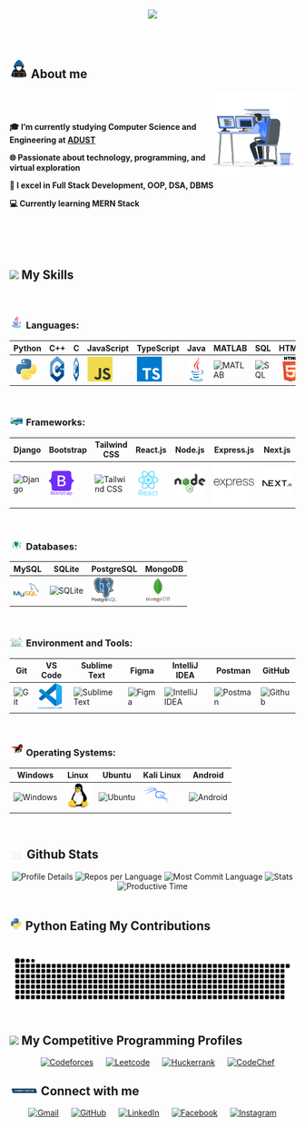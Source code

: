 <h1 align="center">
    <img src="https://readme-typing-svg.herokuapp.com/?font=Righteous&size=35&center=true&vCenter=true&width=500&height=70&duration=5000&pause=1500&lines=Welcome+to+Joy-Verse!+🌐;+I'm+Joyant+Sheikhar+Gupta+Joy!;" />
</h1>
<div>
<br/>

## <img src = "about_me.gif" width = 6.5%> About me


<img align="right" src="Right_Side.gif" width=30%>

 <br><br>
<h4>
	
🎓 I’m currently studying Computer Science and Engineering at [ADUST](https://www.adust.edu.bd/#/)

🌐 Passionate about technology, programming, and virtual exploration

🚀 I excel in **Full Stack Development**, **OOP**, **DSA**, **DBMS**

💻 Currently learning **MERN Stack**

</h4>


 </div>
 
<br><br><br>

## <img src="https://media2.giphy.com/media/QssGEmpkyEOhBCb7e1/giphy.gif?cid=ecf05e47a0n3gi1bfqntqmob8g9aid1oyj2wr3ds3mg700bl&rid=giphy.gif" width ="3%"> My Skills

<div>
    
<br>
    
### <img src = "Programming_Languages.gif" width=5%> Languages:


| Python | C++ | C | JavaScript | TypeScript | Java | MATLAB | SQL | HTML | CSS | LaTeX |
|--------|-----|---|------------|------------|------|--------|-----|------|-----|-------|
| <img src="https://github.com/devicons/devicon/blob/master/icons/python/python-original.svg" title="Python" alt="Python" width="45" height="45"/> | <img src="https://raw.githubusercontent.com/devicons/devicon/master/icons/cplusplus/cplusplus-original.svg" title="C++" alt="C++" width="45" height="45"/> | <img src="https://raw.githubusercontent.com/devicons/devicon/master/icons/c/c-original.svg" title="C" alt="C" width="45" height="45"/> | <img src="https://raw.githubusercontent.com/devicons/devicon/master/icons/javascript/javascript-original.svg" title="JavaScript" alt="JavaScript" width="45" height="45"/> | <img src="https://raw.githubusercontent.com/devicons/devicon/master/icons/typescript/typescript-original.svg" title="TypeScript" alt="TypeScript" width="45" height="45"/> | <img src="https://raw.githubusercontent.com/devicons/devicon/master/icons/java/java-original.svg" title="Java" alt="Java" width="45" height="45"/> | <img src="https://upload.wikimedia.org/wikipedia/commons/2/21/Matlab_Logo.png" title="MATLAB" alt="MATLAB" width="45" height="45"/> | <img src="https://upload.wikimedia.org/wikipedia/commons/8/87/Sql_data_base_with_logo.png" title="SQL" alt="SQL" width="75" height="45"/> | <img src="https://raw.githubusercontent.com/devicons/devicon/master/icons/html5/html5-original-wordmark.svg" title="HTML" alt="HTML" width="45" height="45"/> | <img src="https://raw.githubusercontent.com/devicons/devicon/master/icons/css3/css3-original-wordmark.svg" title="CSS" alt="CSS" width="45" height="45"/> | <img src="https://upload.wikimedia.org/wikipedia/commons/9/92/LaTeX_logo.svg" title="LaTeX" alt="LaTeX" width="45" height="45"/> |




<br>

### <img src = "Front_End.gif" width=5%> Frameworks:

| Django | Bootstrap | Tailwind CSS | React.js | Node.js | Express.js | Next.js |
|--------|-----------|--------------|-----------|---------|------------|---------|
| <img src="https://cdn.worldvectorlogo.com/logos/django.svg" title="Django" alt="Django" width="45" height="45"/> | <img src="https://raw.githubusercontent.com/devicons/devicon/master/icons/bootstrap/bootstrap-plain-wordmark.svg" title="Bootstrap" alt="Bootstrap" width="45" height="45"/> | <img src="https://www.vectorlogo.zone/logos/tailwindcss/tailwindcss-icon.svg" title="Tailwind CSS" alt="Tailwind CSS" width="45" height="45"/> | <img src="https://raw.githubusercontent.com/devicons/devicon/master/icons/react/react-original-wordmark.svg" title="React.js" alt="React.js" width="45" height="45"/> | ![Node.js](https://raw.githubusercontent.com/devicons/devicon/master/icons/nodejs/nodejs-original-wordmark.svg) | ![Express.js](https://raw.githubusercontent.com/devicons/devicon/master/icons/express/express-original-wordmark.svg) | ![Next.js](https://raw.githubusercontent.com/devicons/devicon/master/icons/nextjs/nextjs-original-wordmark.svg) |

<br>

### <img src = "Database.gif" width=5%> Databases:

| MySQL | SQLite | PostgreSQL | MongoDB |
|-------|--------|-------------|---------|
|<img src="https://raw.githubusercontent.com/devicons/devicon/master/icons/mysql/mysql-original-wordmark.svg" title="MySQL" alt="MySQL" width="45" height="45"/> | <img src="https://www.vectorlogo.zone/logos/sqlite/sqlite-icon.svg" title="SQLite" alt="SQLite" width="45" height="45"/> | <img src="https://raw.githubusercontent.com/devicons/devicon/master/icons/postgresql/postgresql-original-wordmark.svg" title="PostgreSQL" alt="PostgreSQL" width="45" height="45"/> | <img src="https://raw.githubusercontent.com/devicons/devicon/master/icons/mongodb/mongodb-original-wordmark.svg" title="MongoDB" alt="MongoDB" width="45" height="45" /> |

<br>

### <img src = "Software_Tools.gif" width=5%> Environment and Tools:

| Git | VS Code | Sublime <br/> Text | Figma | IntelliJ <br/> IDEA | Postman | GitHub |
|-----|---------|--------------------|-------|---------------|---------|--------|
| <img src="https://www.vectorlogo.zone/logos/git-scm/git-scm-icon.svg" title="Git" alt="Git" width="45" height="45"/> | <img src="https://raw.githubusercontent.com/devicons/devicon/master/icons/vscode/vscode-original-wordmark.svg" title="VS Code" alt="VS Code" width="45" height="45"/> | <img src="https://www.sublimehq.com/images/sublime_text.png" title="Sublime Text" alt="Sublime Text" width="45" height="45"/> |  <img src="https://www.vectorlogo.zone/logos/figma/figma-icon.svg" title="Figma" alt="Figma" width="45" height="45"/> | <img src="https://www.vectorlogo.zone/logos/jetbrains/jetbrains-icon.svg" title="IntelliJ IDEA" alt="IntelliJ IDEA" width="45" height="45"/> | <img src="https://www.vectorlogo.zone/logos/getpostman/getpostman-icon.svg" title="Postman" alt="Postman" width="45" height="45" /> | <img src="https://github.githubassets.com/images/modules/logos_page/GitHub-Mark.png" title="Github" alt="Github" width="45" height="45" /> |

<br>

### <img src = "OS.gif" width=5%> Operating Systems:

| Windows | Linux | Ubuntu | Kali Linux | Android |
|---------|-------|--------|------------|---------|
| <img src="https://upload.wikimedia.org/wikipedia/commons/thumb/5/5f/Windows_logo_-_2012.svg/132px-Windows_logo_-_2012.svg.png?20220903072431" title="Windows" alt="Windows" width="45" height="45"/> | <img src="https://raw.githubusercontent.com/devicons/devicon/master/icons/linux/linux-original.svg" title="Linux" alt="Linux" width="45" height="45"/> | <img src="https://upload.wikimedia.org/wikipedia/commons/a/ab/Logo-ubuntu_cof-orange-hex.svg" title="Ubuntu" alt="Ubuntu" width="45" height="45"/> | <img src="https://github.com/canaleal/devicon/blob/new-icon-kali-linux/icons/kalilinux/kalilinux-original-wordmark.svg" title="Kali Linux" alt="Kali Linux" width="45" height="45"/> | <img src="https://www.vectorlogo.zone/logos/android/android-icon.svg" title="Android" alt="Android" width="45" height="45"/> |



<div/>

</div>
<br/>




## <img src="Statistics.gif" width=5% valign="bottom"> Github Stats

<div align=center>

<img src="https://github-profile-summary-cards.vercel.app/api/cards/profile-details?username=joyant-s-g-j&theme=github_dark" alt="Profile Details" />

<img src="https://github-profile-summary-cards.vercel.app/api/cards/repos-per-language?username=joyant-s-g-j&theme=github_dark" alt="Repos per Language" /> 
<img src="https://github-profile-summary-cards.vercel.app/api/cards/most-commit-language?username=joyant-s-g-j&theme=github_dark" alt="Most Commit Language" />

<img src="https://github-profile-summary-cards.vercel.app/api/cards/stats?username=joyant-s-g-j&theme=github_dark" alt="Stats" /> 
<img src="https://github-profile-summary-cards.vercel.app/api/cards/productive-time?username=joyant-s-g-j&theme=github_dark" alt="Productive Time" />
</div>

<br/>

<div align=left>
 <h2><img src="https://raw.githubusercontent.com/devicons/devicon/master/icons/python/python-original.svg" alt="Python Logo" width="23"> Python Eating My Contributions</h2>

  <br>
  <img src="https://raw.githubusercontent.com/joyant-s-g-j/joyant-s-g-j/output/snake.svg" alt="Snake animation" />
  
  <br/>
</div>

## <img src="https://media4.giphy.com/media/dMLmQfCO7lCA2gX3tw/giphy.gif?cid=ecf05e47ak6mwfu812269zzr8ydv529109qzpb8rszwnja9e&rid=giphy.gif&ct=s" width=10%> My Competitive Programming Profiles

<p align="center">
  &emsp;
    <a href="https://codeforces.com/profile/joyantsheikhar"><img alt = "Codeforces" src="https://img.shields.io/badge/codeforces%20-%231F8ACB.svg?style=plastic&logo=codeforces&logoColor=white" /></a>	
  &emsp;
    <a href="https://leetcode.com/u/joyant_s_g_j/"><img alt = "Leetcode" src="https://img.shields.io/badge/leetcode%20-%23FFA116.svg?style=plastic&logo=leetcode&logoColor=black" /></a>
  &emsp;
    <a href="https://www.hackerrank.com/joyantsheikharg1"><img alt = "Huckerrank" src="https://img.shields.io/badge/hackerrank-%232EC866.svg?style=plastic&logo=hackerrank&logoColor=white" /></a>
  &emsp;
    <a href="https://www.codechef.com/users/joyantsheikhar"><img alt = "CodeChef" src="https://img.shields.io/badge/codechef-%235B4638.svg?style=plastic&logo=codechef&logoColor=white" /></a>
</p>

## <img src="Connect-with-me.gif?raw=true" width="10%"> Connect with me
<p align="center">
	<a href="mailto:joyantsheikharguptajoy@gmail.com"><img img src="https://img.shields.io/badge/gmail-%23EA4335.svg?style=plastic&logo=gmail&logoColor=white" alt="Gmail"/></a>
    &emsp;
	<a href="https://github.com/joyant-s-g-j"><img src="https://img.shields.io/badge/github-%23181717.svg?style=plastic&logo=github&logoColor=white" alt="GitHub"/></a>
    &emsp;
	<a href="https://www.linkedin.com/in/joyant-s-g-j"><img src="https://img.shields.io/badge/linkedin-%230A66C2.svg?style=plastic&logo=linkedin&logoColor=white" alt="LinkedIn"/></a>
    &emsp;
	<a href="https://fb.com/joyant.s.g.j"><img src="https://img.shields.io/badge/facebook-%231877F2.svg?style=plastic&logo=facebook&logoColor=white" alt="Facebook"/></a>
    &emsp;
	<a href="https://www.instagram.com/joyant_s_g_j/"><img src="https://img.shields.io/badge/instagram-%23E4405F.svg?style=plastic&logo=instagram&logoColor=white" alt="Instagram"/></a>
</p>

